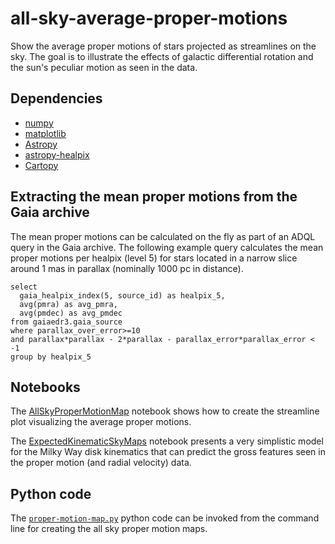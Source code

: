 # all-sky-average-proper-motions

Show the average proper motions of stars projected as streamlines on the sky. The goal is to illustrate the effects of
galactic differential rotation and the sun's peculiar motion as seen in the data.

## Dependencies

* [numpy](https://numpy.org/)
* [matplotlib](https://matplotlib.org/)
* [Astropy](https://www.astropy.org/)
* [astropy-healpix](https://astropy-healpix.readthedocs.io/)
* [Cartopy](https://scitools.org.uk/cartopy/docs/latest/)

## Extracting the mean proper motions from the Gaia archive

The mean proper motions can be calculated on the fly as part of an ADQL query in the Gaia archive. The following example
query calculates the mean proper motions per healpix (level 5) for stars located in a narrow slice around 1 mas in
parallax (nominally 1000 pc in distance).

```
select
  gaia_healpix_index(5, source_id) as healpix_5,
  avg(pmra) as avg_pmra,
  avg(pmdec) as avg_pmdec
from gaiaedr3.gaia_source
where parallax_over_error>=10
and parallax*parallax - 2*parallax - parallax_error*parallax_error < -1
group by healpix_5
```

## Notebooks

The [AllSkyProperMotionMap](AllSkyProperMotionMap.ipynb) notebook shows how to create the streamline plot visualizing the
average proper motions.

The [ExpectedKinematicSkyMaps](ExpectedKinematicSkyMaps.ipynb) notebook presents a very simplistic model for the Milky
Way disk kinematics that can predict the gross features seen in the proper motion (and radial velocity) data.

## Python code

The [`proper-motion-map.py`](proper-motion-map.py) python code can be invoked from the command line for creating the all
sky proper motion maps.
